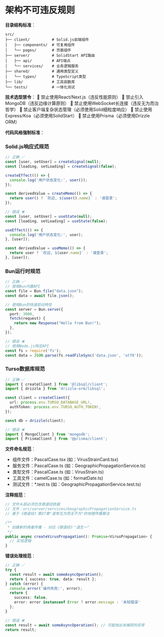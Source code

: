 # 架构不可违反规则

**目录结构标准**：
```
src/
├── client/          # Solid.js前端组件
│   ├── components/  # 可复用组件
│   └── pages/       # 页面组件
├── server/          # SolidStart API路由
│   ├── api/         # API端点
│   └── services/    # 业务逻辑服务
├── shared/          # 通用类型定义
│   └── types/       # TypeScript类型
├── lib/             # 工具函数库
└── tests/           # 一体化测试
```

**技术选型禁令**：
🚫 禁止使用React/Next.js（违反性能原则）
🚫 禁止引入MongoDB（违反边缘计算原则）
🚫 禁止使用WebSocket长连接（违反无为而治哲学）
🚫 禁止客户端复杂状态管理（必须使用Solid细粒度响应）
🚫 禁止使用Express/Koa（必须使用SolidStart）
🚫 禁止使用Prisma（必须使用Drizzle ORM）

**代码风格强制标准**：

### Solid.js响应式规范
```typescript
// 正确 ✅
const [user, setUser] = createSignal(null);
const [loading, setLoading] = createSignal(false);

createEffect(() => {
  console.log('用户状态变化:', user());
});

const derivedValue = createMemo(() => {
  return user() ? `欢迎, ${user().name}` : '请登录';
});

// 错误 ❌  
const [user, setUser] = useState(null);
const [loading, setLoading] = useState(false);

useEffect(() => {
  console.log('用户状态变化:', user);
}, [user]);

const derivedValue = useMemo(() => {
  return user ? `欢迎, ${user.name}` : '请登录';
}, [user]);
```

### Bun运行时规范
```typescript
// 正确 ✅
// 使用Bun内置API
const file = Bun.file("data.json");
const data = await file.json();

// 使用Bun的快速启动特性
const server = Bun.serve({
  port: 3000,
  fetch(request) {
    return new Response("Hello from Bun!");
  },
});

// 错误 ❌
// 使用Node.js特定API
const fs = require('fs');
const data = JSON.parse(fs.readFileSync('data.json', 'utf8'));
```

### Turso数据库规范
```typescript
// 正确 ✅
import { createClient } from '@libsql/client';
import { drizzle } from 'drizzle-orm/libsql';

const client = createClient({
  url: process.env.TURSO_DATABASE_URL!,
  authToken: process.env.TURSO_AUTH_TOKEN!,
});

const db = drizzle(client);

// 错误 ❌
import { MongoClient } from 'mongodb';
import { PrismaClient } from '@prisma/client';
```

**文件命名规范**：
- 组件文件：PascalCase.tsx (如：VirusStrainCard.tsx)
- 服务文件：PascalCase.ts (如：GeographicPropagationService.ts)
- 类型文件：PascalCase.ts (如：VirusStrain.ts)
- 工具文件：camelCase.ts (如：formatDate.ts)
- 测试文件：*.test.ts (如：GeographicPropagationService.test.ts)

**注释规范**：
```typescript
// 文件头部必须包含德道经依据
// 文件：src/server/services/GeographicPropagationService.ts
// 基于《德道经》第37章"道常无为而无不为"的地理传播算法

/**
 * 创建新的病毒传播 - 对应《德道经》"道生一"
 */
public async createVirusPropagation(): Promise<VirusPropagation> {
  // 实现逻辑
}
```

**错误处理规范**：
```typescript
// 正确 ✅
try {
  const result = await someAsyncOperation();
  return { success: true, data: result };
} catch (error) {
  console.error('操作失败:', error);
  return { 
    success: false, 
    error: error instanceof Error ? error.message : '未知错误' 
  };
}

// 错误 ❌
const result = await someAsyncOperation(); // 可能抛出未捕获的异常
return result;
```
